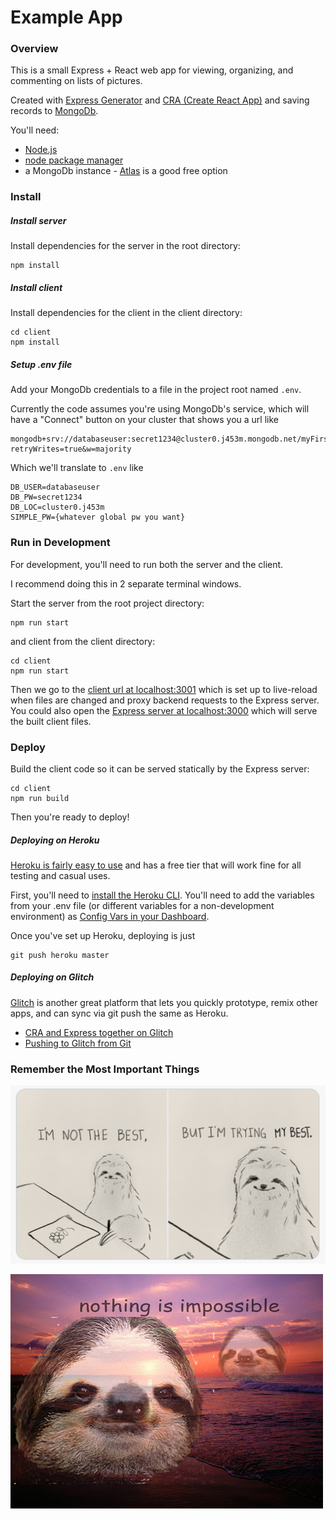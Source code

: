 # Example App

### Overview

This is a small Express + React web app for viewing, organizing, and commenting on lists of pictures.

Created with [Express Generator](https://expressjs.com/en/starter/generator.html) and [CRA (Create React App)](https://github.com/facebook/create-react-app) and saving records to [MongoDb](https://www.mongodb.com/).

You'll need:
- [Node.js](https://nodejs.org/en/)
- [node package manager](https://docs.npmjs.com/cli/v7/configuring-npm/install)
- a MongoDb instance - [Atlas](https://www.mongodb.com/cloud/atlas) is a good free option

### Install

##### Install server

Install dependencies for the server in the root directory:
```
npm install
```

##### Install client

Install dependencies for the client in the client directory:
```
cd client
npm install
```

##### Setup .env file

Add your MongoDb credentials to a file in the project root named `.env`.

Currently the code assumes you're using MongoDb's service, which will have a "Connect" button on your cluster that shows you a url like
```
mongodb+srv://databaseuser:secret1234@cluster0.j453m.mongodb.net/myFirstDatabase?retryWrites=true&w=majority
```

Which we'll translate to `.env` like
```
DB_USER=databaseuser
DB_PW=secret1234
DB_LOC=cluster0.j453m
SIMPLE_PW={whatever global pw you want}
```

### Run in Development

For development, you'll need to run both the server and the client.

I recommend doing this in 2 separate terminal windows.

Start the server from the root project directory:
```
npm run start
```

and client from the client directory:
```
cd client
npm run start
```

Then we go to the [client url at localhost:3001](http://localhost:3001) which is set up to live-reload when files are changed and proxy backend requests to the Express server. You could also open the [Express server at localhost:3000](http://localhost:3000) which will serve the built client files.

### Deploy

Build the client code so it can be served statically by the Express server:
```
cd client
npm run build
```

Then you're ready to deploy!

##### Deploying on Heroku

[Heroku is fairly easy to use](https://devcenter.heroku.com/articles/deploying-nodejs#deploy-your-application-to-heroku) and has a free tier that will work fine for all testing and casual uses.

First, you'll need to [install the Heroku CLI](https://devcenter.heroku.com/categories/command-line). You'll need to add the variables from your .env file (or different variables for a non-development environment) as [Config Vars in your Dashboard](https://devcenter.heroku.com/articles/config-vars#using-the-heroku-dashboard).

Once you've set up Heroku, deploying is just
```
git push heroku master
```

##### Deploying on Glitch

[Glitch](https://glitch.com/) is another great platform that lets you quickly prototype, remix other apps, and can sync via git push the same as Heroku.
- [CRA and Express together on Glitch](https://dev.to/glitch/create-react-app-and-express-together-on-glitch-28gi)
- [Pushing to Glitch from Git](https://glitch.happyfox.com/kb/article/85-how-do-i-push-code-that-i-created-locally-to-my-project-on-glitch/)

### Remember the Most Important Things

![Trying my Best by @titsay](https://github.com/soronder/wh/blob/master/public/images/Motivational%20Sloths/trying%20my%20best.png)

![Nothing is Impossible](https://github.com/soronder/wh/blob/master/public/images/Motivational%20Sloths/nothing%20is%20impossible.jpeg)
